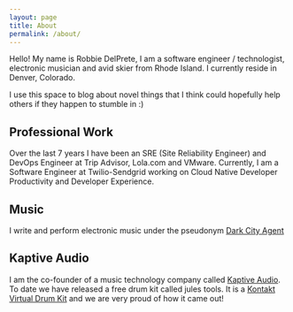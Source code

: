 ```yaml
---
layout: page
title: About
permalink: /about/
---
```


Hello! My name is Robbie DelPrete, I am a software engineer / technologist, electronic musician and avid skier from Rhode Island. I currently reside in Denver, Colorado.

I use this space to blog about novel things that I think could hopefully help others if they happen to stumble in :)

## Professional Work

Over the last 7 years I have been an SRE (Site Reliability Engineer) and DevOps Engineer at Trip Advisor, Lola.com and VMware. Currently, I am a Software Engineer at Twilio-Sendgrid working on Cloud Native Developer Productivity and Developer Experience.

## Music

I write and perform electronic music under the pseudonym [Dark City Agent](https://open.spotify.com/artist/4N4DEuD0sL42yshtZFWGcw)

## Kaptive Audio

I am the co-founder of a music technology company called [Kaptive Audio](https://www.kaptiveaudio.com). To date we have released a free drum kit called jules tools. It is a [Kontakt Virtual Drum Kit](https://www.kaptiveaudio.com/jules-tools/) and we are very proud of how it came out!
